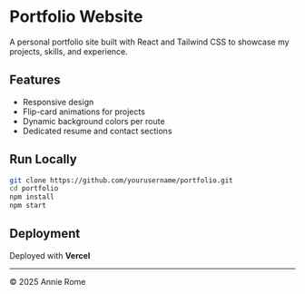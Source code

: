 # Portfolio Website

A personal portfolio site built with React and Tailwind CSS to showcase my projects, skills, and experience.

## Features
- Responsive design
- Flip-card animations for projects
- Dynamic background colors per route
- Dedicated resume and contact sections


## Run Locally
```bash
git clone https://github.com/yourusername/portfolio.git
cd portfolio
npm install
npm start
```

## Deployment
Deployed with **Vercel**

---
© 2025 Annie Rome

